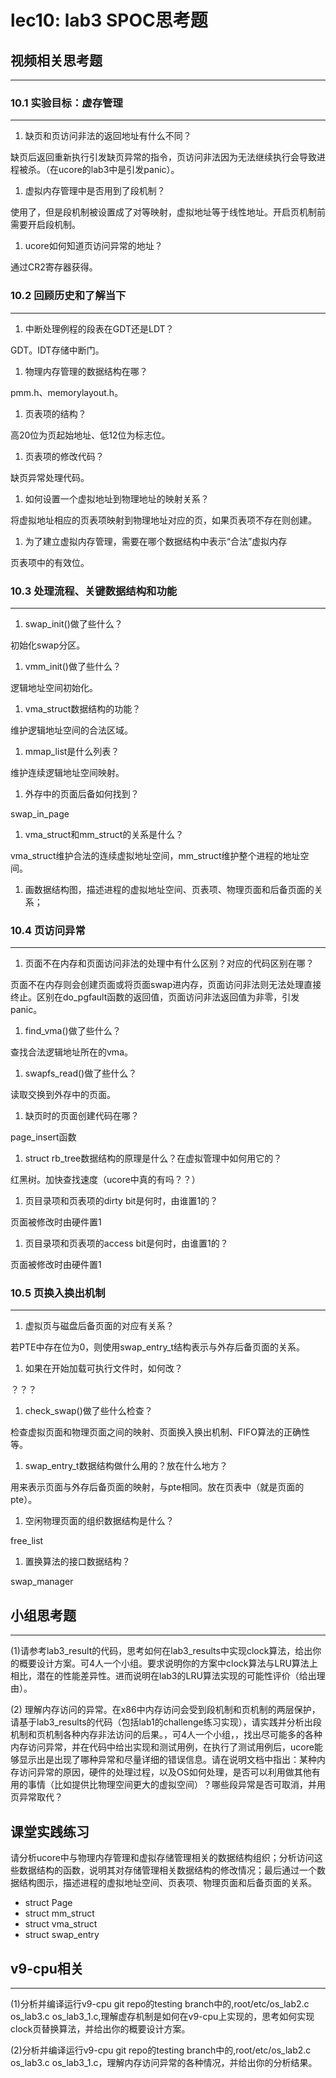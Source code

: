 # lec10: lab3 SPOC思考题

## 视频相关思考题
---
### 10.1 实验目标：虚存管理
---

1. 缺页和页访问非法的返回地址有什么不同？

缺页后返回重新执行引发缺页异常的指令，页访问非法因为无法继续执行会导致进程被杀。（在ucore的lab3中是引发panic）。

1. 虚拟内存管理中是否用到了段机制？

使用了，但是段机制被设置成了对等映射，虚拟地址等于线性地址。开启页机制前需要开启段机制。

1. ucore如何知道页访问异常的地址？

通过CR2寄存器获得。


### 10.2 回顾历史和了解当下
---

1. 中断处理例程的段表在GDT还是LDT？

GDT。IDT存储中断门。

1. 物理内存管理的数据结构在哪？

pmm.h、memorylayout.h。

1. 页表项的结构？

高20位为页起始地址、低12位为标志位。

1. 页表项的修改代码？

缺页异常处理代码。

1. 如何设置一个虚拟地址到物理地址的映射关系？

将虚拟地址相应的页表项映射到物理地址对应的页，如果页表项不存在则创建。

1. 为了建立虚拟内存管理，需要在哪个数据结构中表示“合法”虚拟内存

页表项中的有效位。

### 10.3 处理流程、关键数据结构和功能
---

1. swap_init()做了些什么？

初始化swap分区。

1. vmm_init()做了些什么？

逻辑地址空间初始化。

1. vma_struct数据结构的功能？

维护逻辑地址空间的合法区域。

1. mmap_list是什么列表？

维护连续逻辑地址空间映射。

1. 外存中的页面后备如何找到？

swap_in_page

1. vma_struct和mm_struct的关系是什么？

vma_struct维护合法的连续虚拟地址空间，mm_struct维护整个进程的地址空间。

1. 画数据结构图，描述进程的虚拟地址空间、页表项、物理页面和后备页面的关系；

### 10.4 页访问异常
---

1. 页面不在内存和页面访问非法的处理中有什么区别？对应的代码区别在哪？

页面不在内存则会创建页面或将页面swap进内存，页面访问非法则无法处理直接终止。区别在do_pgfault函数的返回值，页面访问非法返回值为非零，引发panic。

1. find_vma()做了些什么？

查找合法逻辑地址所在的vma。

1. swapfs_read()做了些什么？

读取交换到外存中的页面。

1. 缺页时的页面创建代码在哪？

page_insert函数

1. struct rb_tree数据结构的原理是什么？在虚拟管理中如何用它的？

红黑树。加快查找速度（ucore中真的有吗？？）

1. 页目录项和页表项的dirty bit是何时，由谁置1的？

页面被修改时由硬件置1

1. 页目录项和页表项的access bit是何时，由谁置1的？

页面被修改时由硬件置1

### 10.5 页换入换出机制
---

1. 虚拟页与磁盘后备页面的对应有关系？

若PTE中存在位为0，则使用swap_entry_t结构表示与外存后备页面的关系。

1. 如果在开始加载可执行文件时，如何改？

？？？

1. check_swap()做了些什么检查？

检查虚拟页面和物理页面之间的映射、页面换入换出机制、FIFO算法的正确性等。

1. swap_entry_t数据结构做什么用的？放在什么地方？

用来表示页面与外存后备页面的映射，与pte相同。放在页表中（就是页面的pte）。

1. 空闲物理页面的组织数据结构是什么？

free_list

1. 置换算法的接口数据结构？

swap_manager


## 小组思考题
---
(1)请参考lab3_result的代码，思考如何在lab3_results中实现clock算法，给出你的概要设计方案。可4人一个小组。要求说明你的方案中clock算法与LRU算法上相比，潜在的性能差异性。进而说明在lab3的LRU算法实现的可能性评价（给出理由）。

(2) 理解内存访问的异常。在x86中内存访问会受到段机制和页机制的两层保护，请基于lab3_results的代码（包括lab1的challenge练习实现），请实践并分析出段机制和页机制各种内存非法访问的后果。，可4人一个小组，，找出尽可能多的各种内存访问异常，并在代码中给出实现和测试用例，在执行了测试用例后，ucore能够显示出是出现了哪种异常和尽量详细的错误信息。请在说明文档中指出：某种内存访问异常的原因，硬件的处理过程，以及OS如何处理，是否可以利用做其他有用的事情（比如提供比物理空间更大的虚拟空间）？哪些段异常是否可取消，并用页异常取代？

## 课堂实践练习

请分析ucore中与物理内存管理和虚拟存储管理相关的数据结构组织；分析访问这些数据结构的函数，说明其对存储管理相关数据结构的修改情况；最后通过一个数据结构图示，描述进程的虚拟地址空间、页表项、物理页面和后备页面的关系。

 * struct Page
 * struct mm_struct
 * struct vma_struct
 * struct swap_entry

## v9-cpu相关
---
(1)分析并编译运行v9-cpu git repo的testing branch中的,root/etc/os_lab2.c os_lab3.c os_lab3_1.c,理解虚存机制是如何在v9-cpu上实现的，思考如何实现clock页替换算法，并给出你的概要设计方案。

(2)分析并编译运行v9-cpu git repo的testing branch中的,root/etc/os_lab2.c os_lab3.c os_lab3_1.c，理解内存访问异常的各种情况，并给出你的分析结果。
